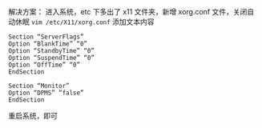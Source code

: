 解决方案：
进入系统，etc 下多出了 x11 文件夹，新增 xorg.conf 文件，关闭自动休眠
`vim /etc/X11/xorg.conf`
添加文本内容

```
Section “ServerFlags”
Option “BlankTime” “0”
Option “StandbyTime” “0”
Option “SuspendTime” “0”
Option “OffTime” “0”
EndSection

Section “Monitor”
Option “DPMS” “false”
EndSection
```


重启系统，即可